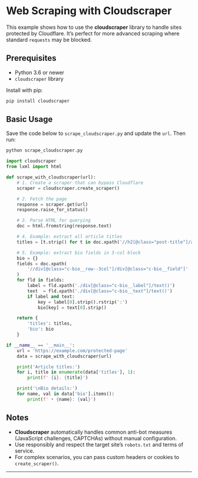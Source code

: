 # Web Scraping with Cloudscraper

This example shows how to use the **cloudscraper** library to handle sites protected by Cloudflare. It’s perfect for more advanced scraping where standard `requests` may be blocked.

## Prerequisites

* Python 3.6 or newer
* `cloudscraper` library

Install with pip:

```bash
pip install cloudscraper
```

## Basic Usage

Save the code below to `scrape_cloudscraper.py` and update the `url`. Then run:

```bash
python scrape_cloudscraper.py
```

```python
import cloudscraper
from lxml import html

def scrape_with_cloudscraper(url):
    # 1. Create a scraper that can bypass Cloudflare
    scraper = cloudscraper.create_scraper()

    # 2. Fetch the page
    response = scraper.get(url)
    response.raise_for_status()

    # 3. Parse HTML for querying
    doc = html.fromstring(response.text)

    # 4. Example: extract all article titles
    titles = [t.strip() for t in doc.xpath('//h2[@class="post-title"]/a/text()')]

    # 5. Example: extract bio fields in 3-col block
    bio = {}
    fields = doc.xpath(
        '//div[@class="c-bio__row--3col"]/div[@class="c-bio__field"]'
    )
    for fld in fields:
        label = fld.xpath('./div[@class="c-bio__label"]/text()')
        text  = fld.xpath('./div[@class="c-bio__text"]/text()')
        if label and text:
            key = label[0].strip().rstrip(':')
            bio[key] = text[0].strip()

    return {
        'titles': titles,
        'bio': bio
    }

if __name__ == '__main__':
    url = 'https://example.com/protected-page'
    data = scrape_with_cloudscraper(url)

    print('Article titles:')
    for i, title in enumerate(data['titles'], 1):
        print(f' {i}. {title}')

    print('\nBio details:')
    for name, val in data['bio'].items():
        print(f' • {name}: {val}')
```

## Notes

* **Cloudscraper** automatically handles common anti-bot measures (JavaScript challenges, CAPTCHAs) without manual configuration.
* Use responsibly and respect the target site’s `robots.txt` and terms of service.
* For complex scenarios, you can pass custom headers or cookies to `create_scraper()`.

---

